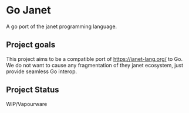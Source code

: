 # Go Janet

A go port of the janet programming language.

## Project goals

This project aims to be a compatible port of https://janet-lang.org/ to Go.
We do not want to cause any fragmentation of they janet ecosystem, just provide seamless
Go interop.

## Project Status

WIP/Vapourware


